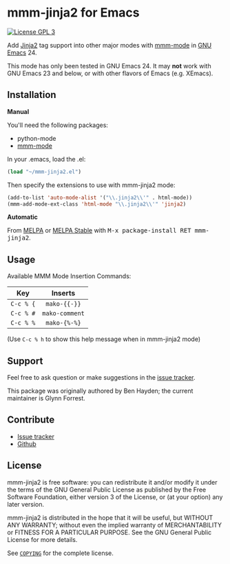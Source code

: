 mmm-jinja2 for Emacs
====================

[![License GPL 3][badge-license]][copying]

Add [Jinja2][] tag support into other major modes with [mmm-mode][] in [GNU Emacs][] 24.

This mode has only been tested in GNU Emacs 24. It may **not** work with GNU Emacs 23 and below,
or with other flavors of Emacs (e.g. XEmacs).

Installation
------------

**Manual**

You'll need the following packages:

* python-mode
* [mmm-mode][]

In your .emacs, load the .el:

```el
(load "~/mmm-jinja2.el")
```

Then specify the extensions to use with mmm-jinja2 mode:

```el
(add-to-list 'auto-mode-alist '("\\.jinja2\\'" . html-mode))
(mmm-add-mode-ext-class 'html-mode "\\.jinja2\\'" 'jinja2)
```

**Automatic**

From [MELPA][] or [MELPA Stable][] with <kbd>M-x package-install RET
mmm-jinja2</kbd>.

Usage
-----

Available MMM Mode Insertion Commands:

|   Key     |      Inserts     |
|-----------|:----------------:|
| `C-c % {` |   `mako-{{-}}`   |
| `C-c % #` |   `mako-comment` |
| `C-c % %` |   `mako-{%-%}`   |

(Use `C-c % h` to show this help message when in mmm-jinja2 mode)

Support
-------

Feel free to ask question or make suggestions in the [issue tracker][].

This package was originally authored by Ben Hayden; the current maintainer is Glynn Forrest.

Contribute
----------

- [Issue tracker][]
- [Github][]

License
-------

mmm-jinja2 is free software: you can redistribute it and/or modify it under the
terms of the GNU General Public License as published by the Free Software
Foundation, either version 3 of the License, or (at your option) any later
version.

mmm-jinja2 is distributed in the hope that it will be useful, but WITHOUT ANY
WARRANTY; without even the implied warranty of MERCHANTABILITY or FITNESS FOR A
PARTICULAR PURPOSE.  See the GNU General Public License for more details.

See [`COPYING`][copying] for the complete license.

[badge-license]: https://img.shields.io/badge/license-GPL_3-green.svg
[COPYING]: https://github.com/glynnforrest/mmm-jinja2/blob/master/COPYING
[GNU Emacs]: https://www.gnu.org/software/emacs/
[MELPA]: https://melpa.org/
[MELPA Stable]: https://stable.melpa.org/
[Issue tracker]: https://github.com/glynnforrest/mmm-jinja2/issues
[Github]: https://github.com/glynnforrest/mmm-jinja2
[Jinja2]: http://jinja.pocoo.org/
[mmm-mode]: https://github.com/purcell/mmm-mode
